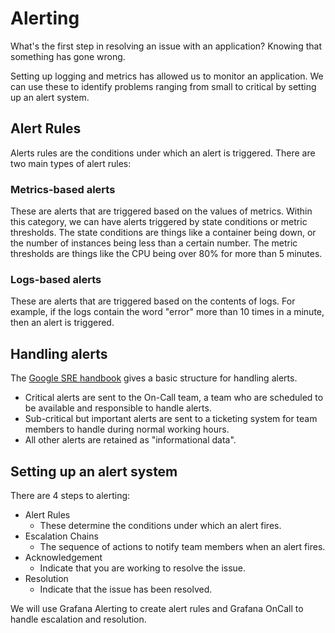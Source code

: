 # Alerting

What's the first step in resolving an issue with an application? Knowing that something has gone wrong.

Setting up logging and metrics has allowed us to monitor an application.
We can use these to identify problems ranging from small to critical by setting up an alert system.

## Alert Rules

Alerts rules are the conditions under which an alert is triggered. There are two main types of alert rules:

### Metrics-based alerts

These are alerts that are triggered based on the values of metrics.
Within this category, we can have alerts triggered by state conditions or metric thresholds. The state conditions are things like a container being down, or the number of instances being less than a certain number. The metric thresholds are things like the CPU being over 80% for more than 5 minutes.

### Logs-based alerts

These are alerts that are triggered based on the contents of logs. For example, if the logs contain the word "error" more than 10 times in a minute, then an alert is triggered.

## Handling alerts

The [Google SRE handbook](https://sre.google/sre-book/practical-alerting/) gives a basic structure for handling alerts.

- Critical alerts are sent to the On-Call team, a team who are scheduled to be available and responsible to handle alerts.
- Sub-critical but important alerts are sent to a ticketing system for team members to handle during normal working hours.
- All other alerts are retained as "informational data".

## Setting up an alert system

There are 4 steps to alerting:

- Alert Rules
  - These determine the conditions under which an alert fires.
- Escalation Chains
  - The sequence of actions to notify team members when an alert fires.
- Acknowledgement
  - Indicate that you are working to resolve the issue.
- Resolution
  - Indicate that the issue has been resolved.

We will use Grafana Alerting to create alert rules and Grafana OnCall to handle escalation and resolution.
